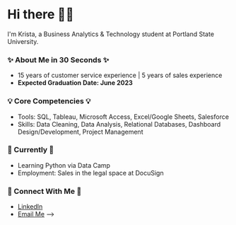 # Hi there 👋🏻

I'm Krista, a Business Analytics & Technology student at Portland State University. 

### :sparkles: About Me in 30 Seconds :sparkles:
* 15 years of customer service experience | 5 years of sales experience
* <b>Expected Graduation Date: June 2023</b>

### :bulb: Core Competencies :bulb:
* Tools: SQL, Tableau, Microsoft Access, Excel/Google Sheets, Salesforce
* Skills: Data Cleaning, Data Analysis, Relational Databases, Dashboard Design/Development, Project Management

### :memo: Currently :memo:
* Learning Python via Data Camp
* Employment: Sales in the legal space at DocuSign

### :link: Connect With Me :link:
* [LinkedIn](https://www.linkedin.com/in/krista-graham/)
* [Email Me](<mailto: k.e.graham91@gmail.com>)
-->

